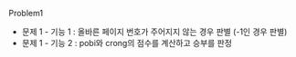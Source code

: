 Problem1 <br/>
- 문제 1 - 기능 1 : 올바른 페이지 번호가 주어지지 않는 경우 판별 (-1인 경우 판별) 
- 문제 1 - 기능 2 : pobi와 crong의 점수를 계산하고 승부를 판정